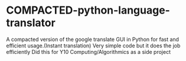 # COMPACTED-python-language-translator
A compacted version of the google translate GUI in Python for fast and efficient usage.(Instant translation)
Very simple code but it does the job efficiently
Did this for Y10 Computing/Algorithmics as a side project
